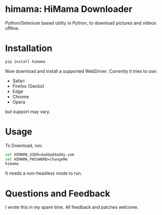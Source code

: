 # himama: HiMama Downloader

Python/Selenium based utility in Python, to download 
pictures and videos offline.

# Installation

```bash
pip install himama
```

Now download and install a supported WebDriver. Currently it
tries to use:

- Safari
- Firefox (Gecko)
- Edge
- Chrome
- Opera

but support may vary.

# Usage

To Download, run:

```bash
set HIMAMA_USER=daddy@daddy.com
set HIMAMA_PASSWORD=changeMe
himama
```

It needs a non-headless mode to run.

# Questions and Feedback

I wrote this in my spare time. All feedback and patches welcome.